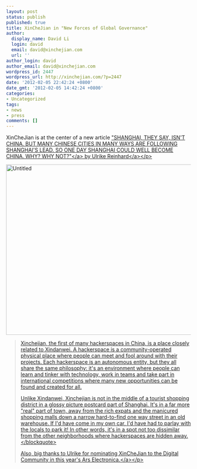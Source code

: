 ```yaml
---
layout: post
status: publish
published: true
title: XinCheJian in "New Forces of Global Governance"
author:
  display_name: David Li
  login: david
  email: david@xinchejian.com
  url: ''
author_login: david
author_email: david@xinchejian.com
wordpress_id: 2447
wordpress_url: http://xinchejian.com/?p=2447
date: '2012-02-05 22:42:24 +0800'
date_gmt: '2012-02-05 14:42:24 +0800'
categories:
- Uncategorized
tags:
- news
- press
comments: []
---
```

<p>XinCheJian is at the center of a new article <a href="http:&#47;&#47;ges-dialogue.org&#47;10b_shanghaied.html#aMore" target="_blank">"SHANGHAI, THEY SAY, ISN'T CHINA. BUT MANY CHINESE CITIES IN MANY WAYS ARE FOLLOWING SHANGHAI'S LEAD. SO ONE DAY SHANGHAI COULD WELL BECOME CHINA. WHY? WHY NOT?"<&#47;a> by <a href="http:&#47;&#47;www.ulrikereinhard.com&#47;" target="_blank">Ulrike Reinhard<&#47;a><&#47;p></p>
<p><img style="display:block; margin-left:auto; margin-right:auto;" src="http:&#47;&#47;xinchejian.com&#47;wp-content&#47;uploads&#47;2012&#47;02&#47;untitled.jpg" alt="Untitled" title="untitled.jpg" border="0" width="600" height="464" &#47;></p>
<blockquote><p>
Xinchejian, the first of many hackerspaces in China, is a place closely related to Xindanwei. A hackerspace is a community-operated physical place where people can meet and fool around with their projects. Each hackerspace is an autonomous entity, but they all share the same philosophy: it's an environment where people can learn and tinker with technology, work in teams and take part in international competitions where many new opportunities can be found and created for all.</p>
<p>Unlike Xindanwei, Xinchejian is not in the middle of a tourist shopping district in a glossy picture postcard part of Shanghai. It's in a far more "real" part of town, away from the rich expats and the manicured shopping malls down a narrow hard-to-find one way street in an old warehouse. If I'd have come in my own car, I'd have had to parlay with the locals to park it! In other words, it's in a spot not too dissimilar from the other neighborhoods where hackerspaces are hidden away.<br />
<&#47;blockquote></p>
<p>Also, big thanks to Ulrike for nominating XinCheJian to the Digital Community in this year's <a href="http:&#47;&#47;www.aec.at&#47;" target="_blank">Ars Electronica.<&#47;a><&#47;p></p>
